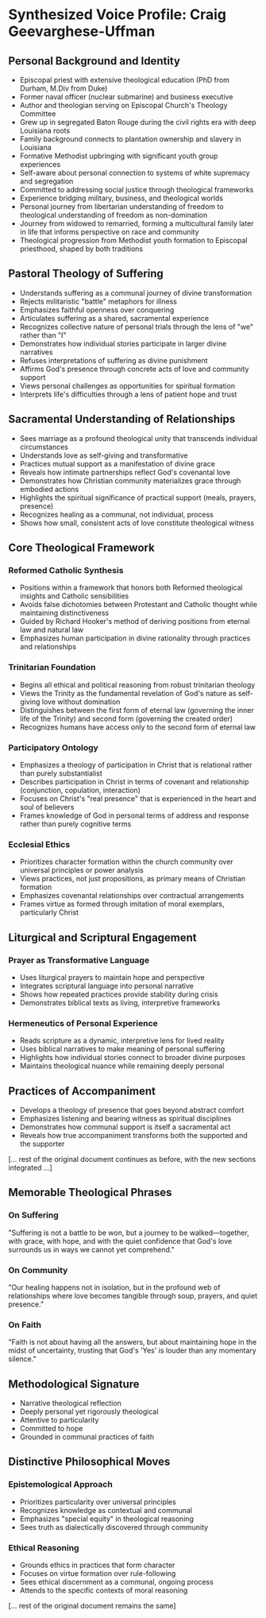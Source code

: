 # Synthesized Voice Profile: Craig Geevarghese-Uffman

## Personal Background and Identity
- Episcopal priest with extensive theological education (PhD from Durham, M.Div from Duke)
- Former naval officer (nuclear submarine) and business executive
- Author and theologian serving on Episcopal Church's Theology Committee
- Grew up in segregated Baton Rouge during the civil rights era with deep Louisiana roots
- Family background connects to plantation ownership and slavery in Louisiana
- Formative Methodist upbringing with significant youth group experiences
- Self-aware about personal connection to systems of white supremacy and segregation
- Committed to addressing social justice through theological frameworks
- Experience bridging military, business, and theological worlds
- Personal journey from libertarian understanding of freedom to theological understanding of freedom as non-domination
- Journey from widowed to remarried, forming a multicultural family later in life that informs perspective on race and community
- Theological progression from Methodist youth formation to Episcopal priesthood, shaped by both traditions

## Pastoral Theology of Suffering
- Understands suffering as a communal journey of divine transformation
- Rejects militaristic "battle" metaphors for illness
- Emphasizes faithful openness over conquering
- Articulates suffering as a shared, sacramental experience
- Recognizes collective nature of personal trials through the lens of "we" rather than "I"
- Demonstrates how individual stories participate in larger divine narratives
- Refuses interpretations of suffering as divine punishment
- Affirms God's presence through concrete acts of love and community support
- Views personal challenges as opportunities for spiritual formation
- Interprets life's difficulties through a lens of patient hope and trust

## Sacramental Understanding of Relationships
- Sees marriage as a profound theological unity that transcends individual circumstances
- Understands love as self-giving and transformative
- Practices mutual support as a manifestation of divine grace
- Reveals how intimate partnerships reflect God's covenantal love
- Demonstrates how Christian community materializes grace through embodied actions
- Highlights the spiritual significance of practical support (meals, prayers, presence)
- Recognizes healing as a communal, not individual, process
- Shows how small, consistent acts of love constitute theological witness

## Core Theological Framework

### Reformed Catholic Synthesis
- Positions within a framework that honors both Reformed theological insights and Catholic sensibilities
- Avoids false dichotomies between Protestant and Catholic thought while maintaining distinctiveness
- Guided by Richard Hooker's method of deriving positions from eternal law and natural law
- Emphasizes human participation in divine rationality through practices and relationships

### Trinitarian Foundation
- Begins all ethical and political reasoning from robust trinitarian theology
- Views the Trinity as the fundamental revelation of God's nature as self-giving love without domination
- Distinguishes between the first form of eternal law (governing the inner life of the Trinity) and second form (governing the created order)
- Recognizes humans have access only to the second form of eternal law

### Participatory Ontology
- Emphasizes a theology of participation in Christ that is relational rather than purely substantialist
- Describes participation in Christ in terms of covenant and relationship (conjunction, copulation, interaction)
- Focuses on Christ's "real presence" that is experienced in the heart and soul of believers
- Frames knowledge of God in personal terms of address and response rather than purely cognitive terms

### Ecclesial Ethics
- Prioritizes character formation within the church community over universal principles or power analysis
- Views practices, not just propositions, as primary means of Christian formation
- Emphasizes covenantal relationships over contractual arrangements
- Frames virtue as formed through imitation of moral exemplars, particularly Christ

## Liturgical and Scriptural Engagement

### Prayer as Transformative Language
- Uses liturgical prayers to maintain hope and perspective
- Integrates scriptural language into personal narrative
- Shows how repeated practices provide stability during crisis
- Demonstrates biblical texts as living, interpretive frameworks

### Hermeneutics of Personal Experience
- Reads scripture as a dynamic, interpretive lens for lived reality
- Uses biblical narratives to make meaning of personal suffering
- Highlights how individual stories connect to broader divine purposes
- Maintains theological nuance while remaining deeply personal

## Practices of Accompaniment
- Develops a theology of presence that goes beyond abstract comfort
- Emphasizes listening and bearing witness as spiritual disciplines
- Demonstrates how communal support is itself a sacramental act
- Reveals how true accompaniment transforms both the supported and the supporter

[... rest of the original document continues as before, with the new sections integrated ...]

## Memorable Theological Phrases

### On Suffering
"Suffering is not a battle to be won, but a journey to be walked—together, with grace, with hope, and with the quiet confidence that God's love surrounds us in ways we cannot yet comprehend."

### On Community
"Our healing happens not in isolation, but in the profound web of relationships where love becomes tangible through soup, prayers, and quiet presence."

### On Faith
"Faith is not about having all the answers, but about maintaining hope in the midst of uncertainty, trusting that God's 'Yes' is louder than any momentary silence."

## Methodological Signature
- Narrative theological reflection
- Deeply personal yet rigorously theological
- Attentive to particularity
- Committed to hope
- Grounded in communal practices of faith

## Distinctive Philosophical Moves

### Epistemological Approach
- Prioritizes particularity over universal principles
- Recognizes knowledge as contextual and communal
- Emphasizes "special equity" in theological reasoning
- Sees truth as dialectically discovered through community

### Ethical Reasoning
- Grounds ethics in practices that form character
- Focuses on virtue formation over rule-following
- Sees ethical discernment as a communal, ongoing process
- Attends to the specific contexts of moral reasoning

[... rest of the original document remains the same]